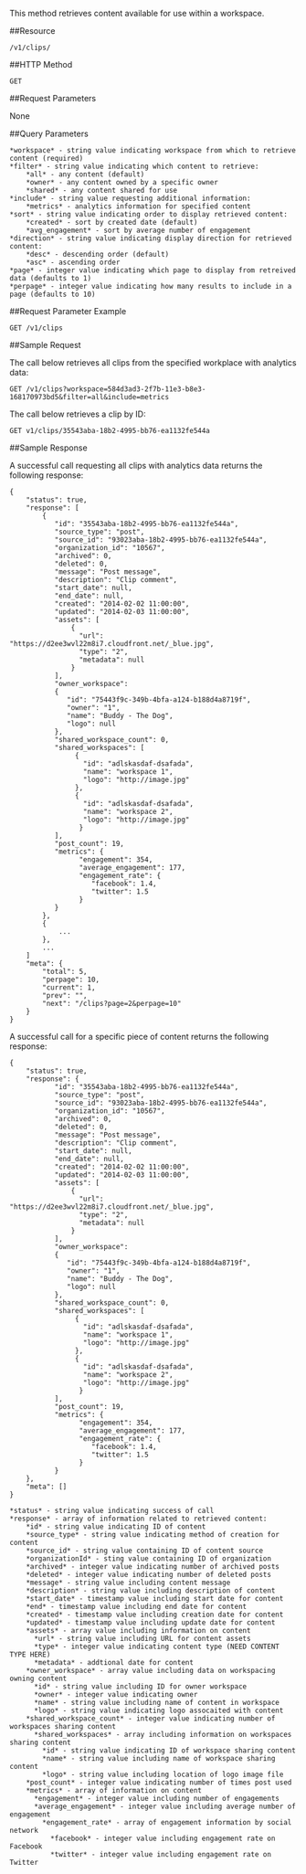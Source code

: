 This method retrieves content available for use within a workspace.

##Resource

	/v1/clips/

##HTTP Method

	GET

##Request Parameters

  None

##Query Parameters

	*workspace* - string value indicating workspace from which to retrieve content (required)
	*filter* - string value indicating which content to retrieve:
		*all* - any content (default)
		*owner* - any content owned by a specific owner
		*shared* - any content shared for use
	*include* - string value requesting additional information:
		*metrics* - analytics information for specified content
	*sort* - string value indicating order to display retrieved content:
		*created* - sort by created date (default)
		*avg_engagement* - sort by average number of engagement
	*direction* - string value indicating display direction for retrieved content:
		*desc* - descending order (default)
		*asc* - ascending order
	*page* - integer value indicating which page to display from retreived data (defaults to 1)
	*perpage* - integer value indicating how many results to include in a page (defaults to 10)

##Request Parameter Example

	GET	/v1/clips

##Sample Request

The call below retrieves all clips from the specified workplace with analytics data:
```
GET /v1/clips?workspace=584d3ad3-2f7b-11e3-b8e3-168170973bd5&filter=all&include=metrics
```

The call below retrieves a clip by ID:
```
GET v1/clips/35543aba-18b2-4995-bb76-ea1132fe544a
```

##Sample Response

A successful call requesting all clips with analytics data returns the following response:
```
{
    "status": true,
    "response": [
        {
           "id": "35543aba-18b2-4995-bb76-ea1132fe544a",
           "source_type": "post",
           "source_id": "93023aba-18b2-4995-bb76-ea1132fe544a",
           "organization_id": "10567",
           "archived": 0,
           "deleted": 0,
           "message": "Post message",
           "description": "Clip comment",
           "start_date": null,
           "end_date": null,
           "created": "2014-02-02 11:00:00",
           "updated": "2014-02-03 11:00:00",
           "assets": [
               {
                 "url": "https://d2ee3wvl22m8i7.cloudfront.net/_blue.jpg",
                 "type": "2",
                 "metadata": null
               }
           ],
           "owner_workspace":
           {
              "id": "75443f9c-349b-4bfa-a124-b188d4a8719f",
              "owner": "1",
              "name": "Buddy - The Dog",
              "logo": null
           },
           "shared_workspace_count": 0,
           "shared_workspaces": [
                {
                  "id": "adlskasdaf-dsafada",
                  "name": "workspace 1",
                  "logo": "http://image.jpg"
                },
                {
                  "id": "adlskasdaf-dsafada",
                  "name": "workspace 2",
                  "logo": "http://image.jpg"
                 }
           ],
           "post_count": 19,
           "metrics": {
                 "engagement": 354,
                 "average_engagement": 177,
                 "engagement_rate": {
                    "facebook": 1.4,
                    "twitter": 1.5
                 }
           }
        },
        {
            ...
        },
        ...
    ]
    "meta": {
        "total": 5,
        "perpage": 10,
        "current": 1,
        "prev": "",
        "next": "/clips?page=2&perpage=10"
    }
}
```

A successful call for a specific piece of content returns the following response:
```
{
    "status": true,
    "response": {
           "id": "35543aba-18b2-4995-bb76-ea1132fe544a",
           "source_type": "post",
           "source_id": "93023aba-18b2-4995-bb76-ea1132fe544a",
           "organization_id": "10567",
           "archived": 0,
           "deleted": 0,
           "message": "Post message",
           "description": "Clip comment",
           "start_date": null,
           "end_date": null,
           "created": "2014-02-02 11:00:00",
           "updated": "2014-02-03 11:00:00",
           "assets": [
               {
                 "url": "https://d2ee3wvl22m8i7.cloudfront.net/_blue.jpg",
                 "type": "2",
                 "metadata": null
               }
           ],
           "owner_workspace":
           {
              "id": "75443f9c-349b-4bfa-a124-b188d4a8719f",
              "owner": "1",
              "name": "Buddy - The Dog",
              "logo": null
           },
           "shared_workspace_count": 0,
           "shared_workspaces": [
                {
                  "id": "adlskasdaf-dsafada",
                  "name": "workspace 1",
                  "logo": "http://image.jpg"
                },
                {
                  "id": "adlskasdaf-dsafada",
                  "name": "workspace 2",
                  "logo": "http://image.jpg"
                 }
           ],
           "post_count": 19,
           "metrics": {
                 "engagement": 354,
                 "average_engagement": 177,
                 "engagement_rate": {
                    "facebook": 1.4,
                    "twitter": 1.5
                 }
           }
    },
    "meta": []
}
```

    *status* - string value indicating success of call
    *response* - array of information related to retrieved content:
        *id* - string value indicating ID of content
        *source_type* - string value indicating method of creation for content
        *source_id* - string value containing ID of content source
        *organizationId* - sting value containing ID of organization
        *archived* - integer value indicating number of archived posts 
        *deleted* - integer value indicating number of deleted posts 
        *message* - string value including content message
        *description* - string value including description of content
        *start_date* - timestamp value including start date for content
        *end* - timestamp value including end date for content
        *created* - timestamp value including creation date for content
        *updated* - timestamp value including update date for content
        *assets* - array value including information on content
          *url* - string value including URL for content assets
          *type* - integer value indicating content type (NEED CONTENT TYPE HERE)
          *metadata* - addtional date for content
        *owner_workspace* - array value including data on workspacing owning content
          *id* - string value including ID for owner workspace
          *owner* - integer value indicating owner
          *name* - string value including name of content in workspace
          *logo* - string value indicating logo assocaited with content
        *shared_workspace_count* - integer value indicating number of workspaces sharing content
          *shared_workspaces* - array including information on workspaces sharing content
            *id* - string value indicating ID of workspace sharing content
            *name* - string value including name of workspace sharing content
            *logo* - string value including location of logo image file
        *post_count* - integer value indicating number of times post used
        *metrics* - array of information on content
          *engagement* - integer value including number of engagements
          *average_engagement* - integer value including average number of engagement
            *engagement_rate* - array of engagement information by social network
              *facebook* - integer value including engagement rate on Facebook
              *twitter* - integer value including engagement rate on Twitter